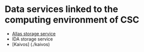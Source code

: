# Data services linked to the computing environment of CSC


*  [Allas storage service](./Allas/index.md)
*  IDA storage service
*  [Kaivos] (./kaivos)

